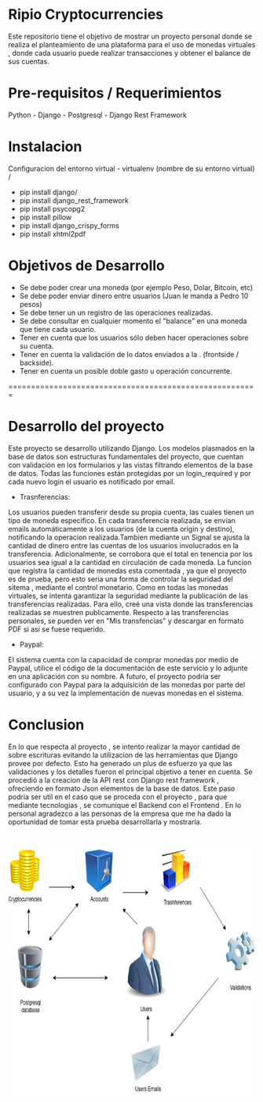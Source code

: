 Ripio Cryptocurrencies
=======================================================

Este repositorio tiene el objetivo de mostrar un proyecto 
personal donde se realiza el planteamiento de una plataforma
para el uso de monedas virtuales , donde cada usuario puede
realizar transacciones y obtener el balance de sus cuentas.

Pre-requisitos / Requerimientos
=====================
Python - Django - Postgresql - Django Rest Framework 

Instalacion
=============================

Configuracion del entorno virtual - virtualenv (nombre de su entorno virtual) /

- pip install django/
- pip install django_rest_framework
- pip install psycopg2
- pip install pillow
- pip install django_crispy_forms
- pip install xhtml2pdf


Objetivos de Desarrollo
=============================
- Se debe poder crear una moneda (por ejemplo Peso, Dolar, Bitcoin, etc)
- Se debe poder enviar dinero entre usuarios (Juan le manda a Pedro 10 pesos)
- Se debe tener un un registro de las operaciones realizadas.
- Se debe consultar en cualquier momento el "balance" en una moneda que tiene cada
  usuario.
- Tener en cuenta que los usuarios sólo deben hacer operaciones sobre su cuenta.
- Tener en cuenta la validación de lo datos enviados a la . (frontside / backside).
- Tener en cuenta un posible doble gasto u operación concurrente.


=======================================================

Desarrollo del proyecto
=======================================================
Este proyecto se desarrollo utilizando Django. 
Los modelos plasmados en la base de datos son estructuras fundamentales del proyecto, que cuentan con validación en los formularios y las vistas filtrando elementos de la base de datos. 
Todas las funciones están protegidas por un login_required y por cada nuevo login el usuario es notificado por email. 

- Trasnferencias:

Los usuarios pueden transferir desde su propia cuenta, las cuales tienen  un tipo de moneda especifico. 
               En cada transferencia realizada, se envían emails automáticamente a los usuarios (de la cuenta origin y destino), notificando la operacion realizada.Tambien mediante un Signal se ajusta la cantidad de dinero entre las cuentas de los usuarios involucrados en la transferencia. Adicionalmente, se corrobora que el total en tenencia por los usuarios sea igual a la cantidad en circulación de cada moneda. La funcion que registra la cantidad de  monedas esta comentada , ya que el proyecto es de prueba, pero esto seria una forma de controlar la seguridad del sitema , mediante el control monetario.
               Como en todas las monedas virtuales, se intenta garantizar la seguridad mediante la publicación de las transferencias realizadas. Para ello, creé una vista donde las transferencias realizadas se muestren publicamente.
               Respecto a las transferencias personales, se pueden ver en "Mis transfencias" y descargar en formato PDF si asi se fuese requerido.

- Paypal:

El sistema cuenta con la capacidad de comprar monedas por medio de Paypal, utilice el código de la documentación de este servicio y lo adjunte en una aplicación con su nombre. 
        A futuro, el proyecto podría ser configurado con Paypal para la adquisición de las monedas por parte del usuario, y a su vez la implementación de nuevas monedas en el sistema. 

Conclusion
=======================================================
En lo que respecta al proyecto , se intento realizar la mayor cantidad de sobre escrituras evitando la utilizacion de las herramientas que Django provee por defecto. Esto ha generado un plus de esfuerzo ya que las validaciones y los detalles fueron el principal objetivo a tener en cuenta. Se procedió a la creacion de la API rest con Django rest framework , ofreciendo en formato Json elementos de la base de datos. Este paso podria ser util en el caso que se proceda con el proyecto , para que mediante tecnologias , se comunique el Backend con el Frontend .
En lo personal agradezco a las personas de la empresa que me ha dado la oportunidad de tomar esta prueba desarrollarla y mostrarla.


<br>
<br>


<img src="Ripio/images/Untitled Diagram(1).png" width="800" height="500">
